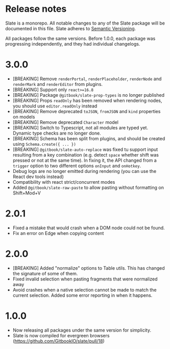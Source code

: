 # Release notes

Slate is a monorepo. All notable changes to any of the Slate package will be documented in this file. Slate adheres to [Semantic Versioning](http://semver.org/).

All packages follow the same versions. Before 1.0.0, each package was progressing independently, and they had individual changelogs.

# 3.0.0

* [BREAKING] Remove `renderPortal`, `renderPlaceholder`, `renderNode` and `renderMark` and `renderEditor` from plugins.
* [BREAKING] Support only `react>=16.8`
* [BREAKING] Package `@gitbook/slate-prop-types` is no longer published
* [BREAKING] Props `readOnly` has been removed when rendering nodes, you should use `editor.readOnly` instead
* [BREAKING] Remove deprecated `toJSON`, `fromJSON` and `kind` properties on models
* [BREAKING] Remove deprecated `Character` model
* [BREAKING] Switch to Typescript, not all modules are typed yet. Dynamic type checks are no longer done.
* [BREAKING] Schema has been split from plugins, and should be created using `Schema.create({ ... })`
* [BREAKING] `@gitbook/slate-auto-replace` was fixed tu support input resulting from a key combination (e.g. detect `space` whether shift was pressed or not at the same time). In fixing it, the API changed from a `trigger` option to two different options `onInput` and `onHotkey`.
* Debug logs are no longer emitted during rendering (you can use the React dev tools instead)
* Compatibility with react strict/concurrent modes 
* Added `@gitbook/slate-raw-paste` to allow pasting without formatting on Shift+Mod+V


# 2.0.1

* Fixed a mistake that would crash when a DOM node could not be found.
* Fix an error on Edge when copying content

# 2.0.0

* [BREAKING] Added "normalize" options to Table utils. This has changed the signature of some of them.
* Fixed invalid selection when pasting fragments that were normalized away
* Avoid crashes when a native selection cannot be made to match the current selection. Added some error reporting in when it happens.

# 1.0.0

* Now releasing all packages under the same version for simplicity.
* Slate is now compiled for evergreen browsers (https://github.com/GitbookIO/slate/pull/18)

